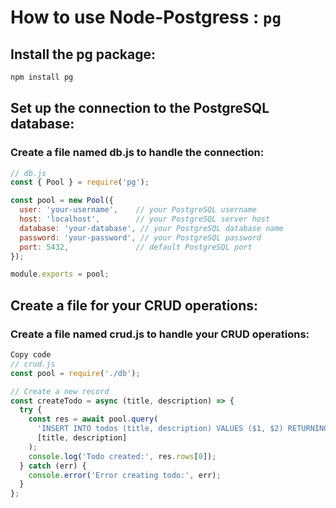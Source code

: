 # How to use Node-Postgress : `pg`

## Install the pg package:

```bash
npm install pg
```
## Set up the connection to the PostgreSQL database:

### Create a file named db.js to handle the connection:

```js
// db.js
const { Pool } = require('pg');

const pool = new Pool({
  user: 'your-username',    // your PostgreSQL username
  host: 'localhost',        // your PostgreSQL server host
  database: 'your-database', // your PostgreSQL database name
  password: 'your-password', // your PostgreSQL password
  port: 5432,               // default PostgreSQL port
});

module.exports = pool;
```
## Create a file for your CRUD operations:

### Create a file named crud.js to handle your CRUD operations:

```js
Copy code
// crud.js
const pool = require('./db');

// Create a new record
const createTodo = async (title, description) => {
  try {
    const res = await pool.query(
      'INSERT INTO todos (title, description) VALUES ($1, $2) RETURNING *',
      [title, description]
    );
    console.log('Todo created:', res.rows[0]);
  } catch (err) {
    console.error('Error creating todo:', err);
  }
};
```